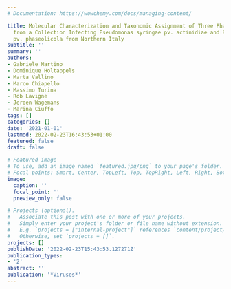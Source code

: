 ```yaml
---
# Documentation: https://wowchemy.com/docs/managing-content/

title: Molecular Characterization and Taxonomic Assignment of Three Phage Isolates
  from a Collection Infecting Pseudomonas syringae pv. actinidiae and P. syringae
  pv. phaseolicola from Northern Italy
subtitle: ''
summary: ''
authors:
- Gabriele Martino
- Dominique Holtappels
- Marta Vallino
- Marco Chiapello
- Massimo Turina
- Rob Lavigne
- Jeroen Wagemans
- Marina Ciuffo
tags: []
categories: []
date: '2021-01-01'
lastmod: 2022-02-23T16:43:53+01:00
featured: false
draft: false

# Featured image
# To use, add an image named `featured.jpg/png` to your page's folder.
# Focal points: Smart, Center, TopLeft, Top, TopRight, Left, Right, BottomLeft, Bottom, BottomRight.
image:
  caption: ''
  focal_point: ''
  preview_only: false

# Projects (optional).
#   Associate this post with one or more of your projects.
#   Simply enter your project's folder or file name without extension.
#   E.g. `projects = ["internal-project"]` references `content/project/deep-learning/index.md`.
#   Otherwise, set `projects = []`.
projects: []
publishDate: '2022-02-23T15:43:53.127271Z'
publication_types:
- '2'
abstract: ''
publication: '*Viruses*'
---
```

